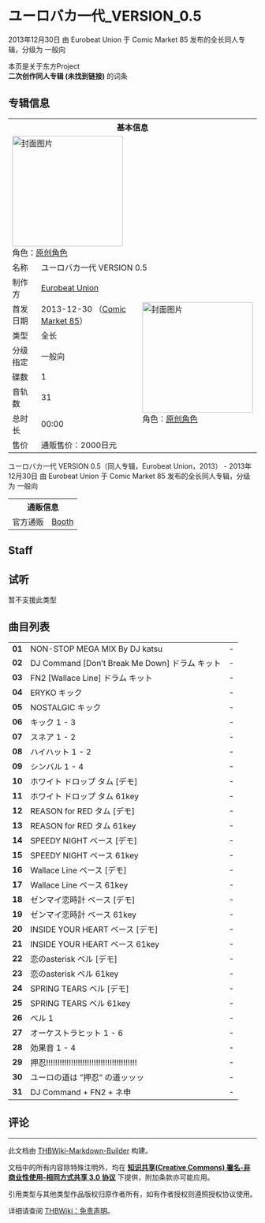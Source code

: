 # ユーロバカ一代_VERSION_0.5

<!-- source html: G:\repos\THBWiki-Markdown-Builder\THBWikiMarkdown\Temp\main\1\12\ns0%3A%E3%83%A6%E3%83%BC%E3%83%AD%E3%83%90%E3%82%AB%E4%B8%80%E4%BB%A3_VERSION_0%2E5.html -->

2013年12月30日 由 Eurobeat Union 于 Comic Market 85 发布的全长同人专辑，分级为 一般向

本页是关于东方Project  
 **二次创作同人专辑 (未找到链接)** 的词条
## 专辑信息

<table><tbody><tr><th colspan="3">基本信息</th></tr><tr><td class="cover-artwork-mobile" colspan="2"><a href="./文件-ユーロバカ一代_VERSION_0.5封面.jpg.md" class="image" title="封面图片"><img alt="封面图片" src="https://upload.thwiki.cc/thumb/b/b6/%E3%83%A6%E3%83%BC%E3%83%AD%E3%83%90%E3%82%AB%E4%B8%80%E4%BB%A3_VERSION_0.5%E5%B0%81%E9%9D%A2.jpg/224px-%E3%83%A6%E3%83%BC%E3%83%AD%E3%83%90%E3%82%AB%E4%B8%80%E4%BB%A3_VERSION_0.5%E5%B0%81%E9%9D%A2.jpg" decoding="async" loading="lazy" width="224" height="224" srcset="https://upload.thwiki.cc/thumb/b/b6/%E3%83%A6%E3%83%BC%E3%83%AD%E3%83%90%E3%82%AB%E4%B8%80%E4%BB%A3_VERSION_0.5%E5%B0%81%E9%9D%A2.jpg/336px-%E3%83%A6%E3%83%BC%E3%83%AD%E3%83%90%E3%82%AB%E4%B8%80%E4%BB%A3_VERSION_0.5%E5%B0%81%E9%9D%A2.jpg 1.5x, https://upload.thwiki.cc/thumb/b/b6/%E3%83%A6%E3%83%BC%E3%83%AD%E3%83%90%E3%82%AB%E4%B8%80%E4%BB%A3_VERSION_0.5%E5%B0%81%E9%9D%A2.jpg/448px-%E3%83%A6%E3%83%BC%E3%83%AD%E3%83%90%E3%82%AB%E4%B8%80%E4%BB%A3_VERSION_0.5%E5%B0%81%E9%9D%A2.jpg 2x" data-file-width="1400" data-file-height="1400"></a><div class="cover-char">角色：<a href="/index.php?title=%E5%8E%9F%E5%88%9B%E8%A7%92%E8%89%B2&amp;action=edit&amp;redlink=1" class="new" title="原创角色（页面不存在）">原创角色</a></div></td>
</tr><tr><td class="label">名称</td><td colspan="2"> ユーロバカ一代 VERSION 0.5 </td></tr><tr><td class="label">制作方</td><td><a href="./Eurobeat_Union.md" title="Eurobeat Union">Eurobeat Union</a></td><td class="cover-artwork" rowspan="8" style="min-width:224px;"><a href="./文件-ユーロバカ一代_VERSION_0.5封面.jpg.md" class="image" title="封面图片"><img alt="封面图片" src="https://upload.thwiki.cc/thumb/b/b6/%E3%83%A6%E3%83%BC%E3%83%AD%E3%83%90%E3%82%AB%E4%B8%80%E4%BB%A3_VERSION_0.5%E5%B0%81%E9%9D%A2.jpg/224px-%E3%83%A6%E3%83%BC%E3%83%AD%E3%83%90%E3%82%AB%E4%B8%80%E4%BB%A3_VERSION_0.5%E5%B0%81%E9%9D%A2.jpg" decoding="async" loading="lazy" width="224" height="224" srcset="https://upload.thwiki.cc/thumb/b/b6/%E3%83%A6%E3%83%BC%E3%83%AD%E3%83%90%E3%82%AB%E4%B8%80%E4%BB%A3_VERSION_0.5%E5%B0%81%E9%9D%A2.jpg/336px-%E3%83%A6%E3%83%BC%E3%83%AD%E3%83%90%E3%82%AB%E4%B8%80%E4%BB%A3_VERSION_0.5%E5%B0%81%E9%9D%A2.jpg 1.5x, https://upload.thwiki.cc/thumb/b/b6/%E3%83%A6%E3%83%BC%E3%83%AD%E3%83%90%E3%82%AB%E4%B8%80%E4%BB%A3_VERSION_0.5%E5%B0%81%E9%9D%A2.jpg/448px-%E3%83%A6%E3%83%BC%E3%83%AD%E3%83%90%E3%82%AB%E4%B8%80%E4%BB%A3_VERSION_0.5%E5%B0%81%E9%9D%A2.jpg 2x" data-file-width="1400" data-file-height="1400"></a><div class="cover-char">角色：<a href="/index.php?title=%E5%8E%9F%E5%88%9B%E8%A7%92%E8%89%B2&amp;action=edit&amp;redlink=1" class="new" title="原创角色（页面不存在）">原创角色</a></div></td>
</tr><tr><td class="label">首发日期</td><td>2013-12-30&#160;（<a href="/展会作品列表?e=Comic+Market%2385">Comic Market 85</a>）</td></tr><tr><td class="label">类型</td><td>全长</td></tr><tr><td class="label">分级指定</td><td>一般向</td></tr><tr><td class="label">碟数</td><td>1</td></tr><tr><td class="label">音轨数</td><td>31</td></tr><tr><td class="label">总时长</td><td>00:00</td></tr><tr><td class="label">售价</td><td>通贩售价：2000日元</td></tr></tbody></table>

ユーロバカ一代 VERSION 0.5（同人专辑，Eurobeat Union，2013） - 2013年12月30日 由 Eurobeat Union 于 Comic Market 85 发布的全长同人专辑，分级为 一般向

<table><tbody><tr><th colspan="3">通贩信息</th></tr><tr><td class="label">官方通贩</td><td colspan="2"><a rel="nofollow" class="external text" href="https://eurobeatunion.booth.pm/items/2068487">Booth</a></td></tr></tbody></table>


## Staff
## 试听
  
暂不支援此类型
  

## 曲目列表

<table><tbody><tr><td id="1" class="info"><b>01</b></td><td id="NON-STOP_MEGA_MIX_By_DJ_katsu" colspan="2" class="title">NON-STOP MEGA MIX By DJ katsu<span class="thcsearchlinks"><a rel="nofollow" class="external text" href="https://cd.thwiki.cc?&amp;fromwiki=ユーロバカ一代_VERSION_0.5"><span title="搜索相似同人曲"></span></a></span></td><td class="time">-</td></tr>
<tr><td id="2" class="info"><b>02</b></td><td id="DJ_Command_&#91;Don’t_Break_Me_Down&#93;_ドラム_キット" colspan="2" class="title">DJ Command &#91;Don’t Break Me Down&#93; ドラム キット<span class="thcsearchlinks"><a rel="nofollow" class="external text" href="https://cd.thwiki.cc?&amp;fromwiki=ユーロバカ一代_VERSION_0.5"><span title="搜索相似同人曲"></span></a></span></td><td class="time">-</td></tr>
<tr><td id="3" class="info"><b>03</b></td><td id="FN2_&#91;Wallace_Line&#93;_ドラム_キット" colspan="2" class="title">FN2 &#91;Wallace Line&#93; ドラム キット<span class="thcsearchlinks"><a rel="nofollow" class="external text" href="https://cd.thwiki.cc?&amp;fromwiki=ユーロバカ一代_VERSION_0.5"><span title="搜索相似同人曲"></span></a></span></td><td class="time">-</td></tr>
<tr><td id="4" class="info"><b>04</b></td><td id="ERYKO_キック" colspan="2" class="title">ERYKO キック<span class="thcsearchlinks"><a rel="nofollow" class="external text" href="https://cd.thwiki.cc?&amp;fromwiki=ユーロバカ一代_VERSION_0.5"><span title="搜索相似同人曲"></span></a></span></td><td class="time">-</td></tr>
<tr><td id="5" class="info"><b>05</b></td><td id="NOSTALGIC_キック" colspan="2" class="title">NOSTALGIC キック<span class="thcsearchlinks"><a rel="nofollow" class="external text" href="https://cd.thwiki.cc?&amp;fromwiki=ユーロバカ一代_VERSION_0.5"><span title="搜索相似同人曲"></span></a></span></td><td class="time">-</td></tr>
<tr><td id="6" class="info"><b>06</b></td><td id="キック_1_-_3" colspan="2" class="title">キック 1 - 3<span class="thcsearchlinks"><a rel="nofollow" class="external text" href="https://cd.thwiki.cc?&amp;fromwiki=ユーロバカ一代_VERSION_0.5"><span title="搜索相似同人曲"></span></a></span></td><td class="time">-</td></tr>
<tr><td id="7" class="info"><b>07</b></td><td id="スネア_1_-_2" colspan="2" class="title">スネア 1 - 2<span class="thcsearchlinks"><a rel="nofollow" class="external text" href="https://cd.thwiki.cc?&amp;fromwiki=ユーロバカ一代_VERSION_0.5"><span title="搜索相似同人曲"></span></a></span></td><td class="time">-</td></tr>
<tr><td id="8" class="info"><b>08</b></td><td id="ハイハット_1_-_2" colspan="2" class="title">ハイハット 1 - 2<span class="thcsearchlinks"><a rel="nofollow" class="external text" href="https://cd.thwiki.cc?&amp;fromwiki=ユーロバカ一代_VERSION_0.5"><span title="搜索相似同人曲"></span></a></span></td><td class="time">-</td></tr>
<tr><td id="9" class="info"><b>09</b></td><td id="シンバル_1_-_4" colspan="2" class="title">シンバル 1 - 4<span class="thcsearchlinks"><a rel="nofollow" class="external text" href="https://cd.thwiki.cc?&amp;fromwiki=ユーロバカ一代_VERSION_0.5"><span title="搜索相似同人曲"></span></a></span></td><td class="time">-</td></tr>
<tr><td id="10" class="info"><b>10</b></td><td id="ホワイト_ドロップ_タム_&#91;デモ&#93;" colspan="2" class="title">ホワイト ドロップ タム &#91;デモ&#93;<span class="thcsearchlinks"><a rel="nofollow" class="external text" href="https://cd.thwiki.cc?&amp;fromwiki=ユーロバカ一代_VERSION_0.5"><span title="搜索相似同人曲"></span></a></span></td><td class="time">-</td></tr>
<tr><td id="11" class="info"><b>11</b></td><td id="ホワイト_ドロップ_タム_61key" colspan="2" class="title">ホワイト ドロップ タム 61key<span class="thcsearchlinks"><a rel="nofollow" class="external text" href="https://cd.thwiki.cc?&amp;fromwiki=ユーロバカ一代_VERSION_0.5"><span title="搜索相似同人曲"></span></a></span></td><td class="time">-</td></tr>
<tr><td id="12" class="info"><b>12</b></td><td id="REASON_for_RED_タム_&#91;デモ&#93;" colspan="2" class="title">REASON for RED タム &#91;デモ&#93;<span class="thcsearchlinks"><a rel="nofollow" class="external text" href="https://cd.thwiki.cc?&amp;fromwiki=ユーロバカ一代_VERSION_0.5"><span title="搜索相似同人曲"></span></a></span></td><td class="time">-</td></tr>
<tr><td id="13" class="info"><b>13</b></td><td id="REASON_for_RED_タム_61key" colspan="2" class="title">REASON for RED タム 61key<span class="thcsearchlinks"><a rel="nofollow" class="external text" href="https://cd.thwiki.cc?&amp;fromwiki=ユーロバカ一代_VERSION_0.5"><span title="搜索相似同人曲"></span></a></span></td><td class="time">-</td></tr>
<tr><td id="14" class="info"><b>14</b></td><td id="SPEEDY_NIGHT_ベース_&#91;デモ&#93;" colspan="2" class="title">SPEEDY NIGHT ベース &#91;デモ&#93;<span class="thcsearchlinks"><a rel="nofollow" class="external text" href="https://cd.thwiki.cc?&amp;fromwiki=ユーロバカ一代_VERSION_0.5"><span title="搜索相似同人曲"></span></a></span></td><td class="time">-</td></tr>
<tr><td id="15" class="info"><b>15</b></td><td id="SPEEDY_NIGHT_ベース_61key" colspan="2" class="title">SPEEDY NIGHT ベース 61key<span class="thcsearchlinks"><a rel="nofollow" class="external text" href="https://cd.thwiki.cc?&amp;fromwiki=ユーロバカ一代_VERSION_0.5"><span title="搜索相似同人曲"></span></a></span></td><td class="time">-</td></tr>
<tr><td id="16" class="info"><b>16</b></td><td id="Wallace_Line_ベース_&#91;デモ&#93;" colspan="2" class="title">Wallace Line ベース &#91;デモ&#93;<span class="thcsearchlinks"><a rel="nofollow" class="external text" href="https://cd.thwiki.cc?&amp;fromwiki=ユーロバカ一代_VERSION_0.5"><span title="搜索相似同人曲"></span></a></span></td><td class="time">-</td></tr>
<tr><td id="17" class="info"><b>17</b></td><td id="Wallace_Line_ベース_61key" colspan="2" class="title">Wallace Line ベース 61key<span class="thcsearchlinks"><a rel="nofollow" class="external text" href="https://cd.thwiki.cc?&amp;fromwiki=ユーロバカ一代_VERSION_0.5"><span title="搜索相似同人曲"></span></a></span></td><td class="time">-</td></tr>
<tr><td id="18" class="info"><b>18</b></td><td id="ゼンマイ恋時計_ベース_&#91;デモ&#93;" colspan="2" class="title">ゼンマイ恋時計 ベース &#91;デモ&#93;<span class="thcsearchlinks"><a rel="nofollow" class="external text" href="https://cd.thwiki.cc?&amp;fromwiki=ユーロバカ一代_VERSION_0.5"><span title="搜索相似同人曲"></span></a></span></td><td class="time">-</td></tr>
<tr><td id="19" class="info"><b>19</b></td><td id="ゼンマイ恋時計_ベース_61key" colspan="2" class="title">ゼンマイ恋時計 ベース 61key<span class="thcsearchlinks"><a rel="nofollow" class="external text" href="https://cd.thwiki.cc?&amp;fromwiki=ユーロバカ一代_VERSION_0.5"><span title="搜索相似同人曲"></span></a></span></td><td class="time">-</td></tr>
<tr><td id="20" class="info"><b>20</b></td><td id="INSIDE_YOUR_HEART_ベース_&#91;デモ&#93;" colspan="2" class="title">INSIDE YOUR HEART ベース &#91;デモ&#93;<span class="thcsearchlinks"><a rel="nofollow" class="external text" href="https://cd.thwiki.cc?&amp;fromwiki=ユーロバカ一代_VERSION_0.5"><span title="搜索相似同人曲"></span></a></span></td><td class="time">-</td></tr>
<tr><td id="21" class="info"><b>21</b></td><td id="INSIDE_YOUR_HEART_ベース_61key" colspan="2" class="title">INSIDE YOUR HEART ベース 61key<span class="thcsearchlinks"><a rel="nofollow" class="external text" href="https://cd.thwiki.cc?&amp;fromwiki=ユーロバカ一代_VERSION_0.5"><span title="搜索相似同人曲"></span></a></span></td><td class="time">-</td></tr>
<tr><td id="22" class="info"><b>22</b></td><td id="恋のasterisk_ベル_&#91;デモ&#93;" colspan="2" class="title">恋のasterisk ベル &#91;デモ&#93;<span class="thcsearchlinks"><a rel="nofollow" class="external text" href="https://cd.thwiki.cc?&amp;fromwiki=ユーロバカ一代_VERSION_0.5"><span title="搜索相似同人曲"></span></a></span></td><td class="time">-</td></tr>
<tr><td id="23" class="info"><b>23</b></td><td id="恋のasterisk_ベル_61key" colspan="2" class="title">恋のasterisk ベル 61key<span class="thcsearchlinks"><a rel="nofollow" class="external text" href="https://cd.thwiki.cc?&amp;fromwiki=ユーロバカ一代_VERSION_0.5"><span title="搜索相似同人曲"></span></a></span></td><td class="time">-</td></tr>
<tr><td id="24" class="info"><b>24</b></td><td id="SPRING_TEARS_ベル_&#91;デモ&#93;" colspan="2" class="title">SPRING TEARS ベル &#91;デモ&#93;<span class="thcsearchlinks"><a rel="nofollow" class="external text" href="https://cd.thwiki.cc?&amp;fromwiki=ユーロバカ一代_VERSION_0.5"><span title="搜索相似同人曲"></span></a></span></td><td class="time">-</td></tr>
<tr><td id="25" class="info"><b>25</b></td><td id="SPRING_TEARS_ベル_61key" colspan="2" class="title">SPRING TEARS ベル 61key<span class="thcsearchlinks"><a rel="nofollow" class="external text" href="https://cd.thwiki.cc?&amp;fromwiki=ユーロバカ一代_VERSION_0.5"><span title="搜索相似同人曲"></span></a></span></td><td class="time">-</td></tr>
<tr><td id="26" class="info"><b>26</b></td><td id="ベル_1" colspan="2" class="title">ベル 1<span class="thcsearchlinks"><a rel="nofollow" class="external text" href="https://cd.thwiki.cc?&amp;fromwiki=ユーロバカ一代_VERSION_0.5"><span title="搜索相似同人曲"></span></a></span></td><td class="time">-</td></tr>
<tr><td id="27" class="info"><b>27</b></td><td id="オーケストラヒット_1_-_6" colspan="2" class="title">オーケストラヒット 1 - 6<span class="thcsearchlinks"><a rel="nofollow" class="external text" href="https://cd.thwiki.cc?&amp;fromwiki=ユーロバカ一代_VERSION_0.5"><span title="搜索相似同人曲"></span></a></span></td><td class="time">-</td></tr>
<tr><td id="28" class="info"><b>28</b></td><td id="効果音_1_-_4" colspan="2" class="title">効果音 1 - 4<span class="thcsearchlinks"><a rel="nofollow" class="external text" href="https://cd.thwiki.cc?&amp;fromwiki=ユーロバカ一代_VERSION_0.5"><span title="搜索相似同人曲"></span></a></span></td><td class="time">-</td></tr>
<tr><td id="29" class="info"><b>29</b></td><td id="押忍!!!!!!!!!!!!!!!!!!!!!!!!!!!!!!!!!!!!!!!!" colspan="2" class="title">押忍!!!!!!!!!!!!!!!!!!!!!!!!!!!!!!!!!!!!!!!!<span class="thcsearchlinks"><a rel="nofollow" class="external text" href="https://cd.thwiki.cc?&amp;fromwiki=ユーロバカ一代_VERSION_0.5"><span title="搜索相似同人曲"></span></a></span></td><td class="time">-</td></tr>
<tr><td id="30" class="info"><b>30</b></td><td id="ユーロの道は_”押忍”_の道ッッッ" colspan="2" class="title">ユーロの道は ”押忍” の道ッッッ<span class="thcsearchlinks"><a rel="nofollow" class="external text" href="https://cd.thwiki.cc?&amp;fromwiki=ユーロバカ一代_VERSION_0.5"><span title="搜索相似同人曲"></span></a></span></td><td class="time">-</td></tr>
<tr><td id="31" class="info"><b>31</b></td><td id="DJ_Command_+_FN2_+_ネ申" colspan="2" class="title">DJ Command + FN2 + ネ申<span class="thcsearchlinks"><a rel="nofollow" class="external text" href="https://cd.thwiki.cc?&amp;fromwiki=ユーロバカ一代_VERSION_0.5"><span title="搜索相似同人曲"></span></a></span></td><td class="time">-</td></tr></tbody></table>


## 评论




---

此文档由 [THBWiki-Markdown-Builder](https://github.com/Delsin-Yu/THBWiki-Markdown-Builder) 构建。

文档中的所有内容除特殊注明外，均在 [**知识共享(Creative Commons) 署名-非商业性使用-相同方式共享 3.0 协议**](https://creativecommons.org/licenses/by-sa/3.0/deed.zh-hans) 下提供，附加条款亦可能应用。

引用类型与其他类型作品版权归原作者所有，如有作者授权则遵照授权协议使用。

详细请查阅 [THBWiki：免责声明](https://thbwiki.cc/THBWiki:%E5%85%8D%E8%B4%A3%E5%A3%B0%E6%98%8E)。

